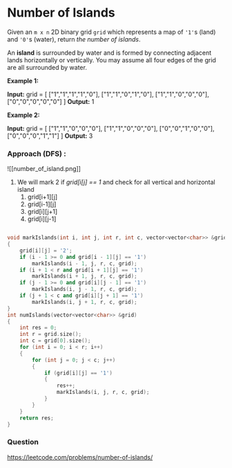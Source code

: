 # Number of Islands

Given an `m x n` 2D binary grid `grid` which represents a map of `'1'`s (land) and `'0'`s (water), return _the number of islands_.

An **island** is surrounded by water and is formed by connecting adjacent lands horizontally or vertically. You may assume all four edges of the grid are all surrounded by water.

**Example 1:**

**Input:** grid = [
  ["1","1","1","1","0"],
  ["1","1","0","1","0"],
  ["1","1","0","0","0"],
  ["0","0","0","0","0"]
]
**Output:** 1

**Example 2:**

**Input:** grid = [
  ["1","1","0","0","0"],
  ["1","1","0","0","0"],
  ["0","0","1","0","0"],
  ["0","0","0","1","1"]
]
**Output:** 3

### Approach (DFS) :

![[number_of_island.png]]

1. We will mark 2 if *grid[i[j] == 1* and check for all vertical and horizontal island
	1. grid[i+1][j]
	2. grid[i-1][j]
	3. grid[i][j+1]
	4. grid[i][j-1]


```C++

void markIslands(int i, int j, int r, int c, vector<vector<char>> &grid)
{
    grid[i][j] = '2';
    if (i - 1 >= 0 and grid[i - 1][j] == '1')
        markIslands(i - 1, j, r, c, grid);
    if (i + 1 < r and grid[i + 1][j] == '1')
        markIslands(i + 1, j, r, c, grid);
    if (j - 1 >= 0 and grid[i][j - 1] == '1')
        markIslands(i, j - 1, r, c, grid);
    if (j + 1 < c and grid[i][j + 1] == '1')
        markIslands(i, j + 1, r, c, grid);
}
int numIslands(vector<vector<char>> &grid)
{
    int res = 0;
    int r = grid.size();
    int c = grid[0].size();
    for (int i = 0; i < r; i++)
    {
        for (int j = 0; j < c; j++)
        {
            if (grid[i][j] == '1')
            {
                res++;
                markIslands(i, j, r, c, grid);
            }
        }
    }
    return res;
}
```

### Question

https://leetcode.com/problems/number-of-islands/